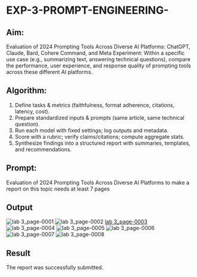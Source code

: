 # EXP-3-PROMPT-ENGINEERING-

## Aim: 
Evaluation of 2024 Prompting Tools Across Diverse AI Platforms: 
ChatGPT, Claude, Bard, Cohere Command, and Meta
Experiment:
Within a specific use case (e.g., summarizing text, answering technical questions), compare the performance, user experience, and response quality of prompting tools across these different AI platforms.

## Algorithm:
1. Define tasks & metrics (faithfulness, format adherence, citations, latency, cost).
2. Prepare standardized inputs & prompts (same article, same technical question).
3. Run each model with fixed settings; log outputs and metadata.
4. Score with a rubric; verify claims/citations; compute aggregate stats.
5. Synthesize findings into a structured report with summaries, templates, and recommendations.

## Prompt:
Evaluation of 2024 Prompting Tools Across Diverse AI Platforms to make a report on this topic needs at least 7 pages

## Output
![lab 3_page-0001](https://github.com/user-attachments/assets/a9624f40-1baa-4e50-8581-d4605c99bbca)
![lab 3_page-0002](https://github.com/user-attachments/assets/3640fdca-6762-4eec-9541-4514c0a1e8bd)
[lab 3_page-0003](https://github.com/user-attachments/assets/2e3c8c31-0f33-4ffc-91cd-613489e1e825)
![lab 3_page-0004](https://github.com/user-attachments/assets/595b12d6-be47-4a88-a86f-3b981201fa47)
![lab 3_page-0005](https://github.com/user-attachments/assets/a1424ce9-28b5-46a2-841a-9cfbd30b6a7f)
![lab 3_page-0006](https://github.com/user-attachments/assets/40100376-5611-48fe-b54a-688de90b958b)
![lab 3_page-0007](https://github.com/user-attachments/assets/77a67111-a897-485b-a953-719c53ce7a32)
![lab 3_page-0008](https://github.com/user-attachments/assets/800dbc0b-dcd9-4836-8a9f-56051e8cc86c)

## Result
The report was successfully submitted.
